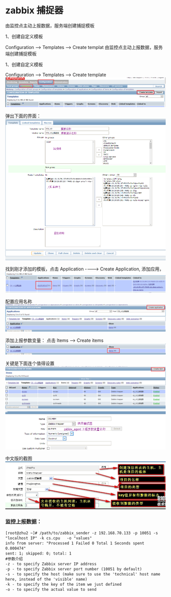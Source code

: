 # zabbix 捕捉器

由监控点主动上报数据，服务端创建捕捉模板

1、创建自定义模板

Configuration --> Templates  --> Create templat
由监控点主动上报数据，服务端创建捕捉模板

1、创建自定义模板

Configuration --> Templates  --> Create template
![](https://github.com/Yuani/ops/raw/master/Services/zabbix/images/trapper1.png)


弹出下面的界面：
![](https://github.com/Yuani/ops/raw/master/Services/zabbix/images/trapper2.png)

找到刚才添加的模板，点击 Application ----> Create Application,   添加应用，
![](https://github.com/Yuani/ops/raw/master/Services/zabbix/images/trapper3.png)

配置应用名称
![](https://github.com/Yuani/ops/raw/master/Services/zabbix/images/trapper4.png)

添加上报参数变量： 点击 Items -->  Create items
![](https://github.com/Yuani/ops/raw/master/Services/zabbix/images/trapper5.png)

关键是下面连个值得设置
![](https://github.com/Yuani/ops/raw/master/Services/zabbix/images/trapper6.png)
![](https://github.com/Yuani/ops/raw/master/Services/zabbix/images/trapper7.png)

中文版的截图
![](https://github.com/Yuani/ops/raw/master/Services/zabbix/images/trapper8.png)


### 监控上报数据：
    [root@zhu2 ~]# /path/to/zabbix_sender -z 192.168.70.133 -p 10051 -s "localhost IP" -k cs.cpu   -o "values"
    info from server: "Processed 1 Failed 0 Total 1 Seconds spent 0.000474"
    sent: 1; skipped: 0; total: 1
    #参数介绍
    -z - to specify Zabbix server IP address
    -p - to specify Zabbix server port number (10051 by default)
    -s - to specify the host (make sure to use the 'technical' host name here, instead of the 'visible' name)
    -k - to specify the key of the item we just defined
    -o - to specify the actual value to send







